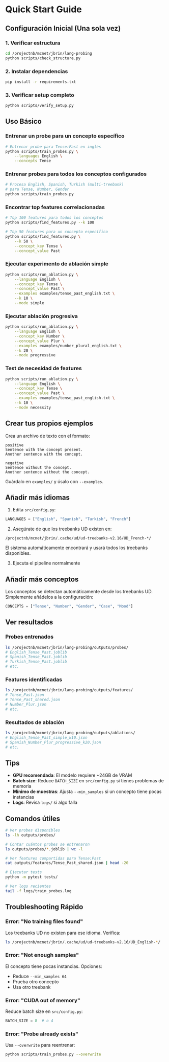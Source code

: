 # Quick Start Guide

## Configuración Inicial (Una sola vez)

### 1. Verificar estructura
```bash
cd /projectnb/mcnet/jbrin/lang-probing
python scripts/check_structure.py
```

### 2. Instalar dependencias
```bash
pip install -r requirements.txt
```

### 3. Verificar setup completo
```bash
python scripts/verify_setup.py
```

## Uso Básico

### Entrenar un probe para un concepto específico

```bash
# Entrenar probe para Tense:Past en inglés
python scripts/train_probes.py \
    --languages English \
    --concepts Tense
```

### Entrenar probes para todos los conceptos configurados

```bash
# Procesa English, Spanish, Turkish (multi-treebank)
# para Tense, Number, Gender
python scripts/train_probes.py
```

### Encontrar top features correlacionadas

```bash
# Top 100 features para todos los conceptos
python scripts/find_features.py --k 100

# Top 50 features para un concepto específico
python scripts/find_features.py \
    --k 50 \
    --concept_key Tense \
    --concept_value Past
```

### Ejecutar experimento de ablación simple

```bash
python scripts/run_ablation.py \
    --language English \
    --concept_key Tense \
    --concept_value Past \
    --examples examples/tense_past_english.txt \
    --k 10 \
    --mode simple
```

### Ejecutar ablación progresiva

```bash
python scripts/run_ablation.py \
    --language English \
    --concept_key Number \
    --concept_value Plur \
    --examples examples/number_plural_english.txt \
    --k 20 \
    --mode progressive
```

### Test de necesidad de features

```bash
python scripts/run_ablation.py \
    --language English \
    --concept_key Tense \
    --concept_value Past \
    --examples examples/tense_past_english.txt \
    --k 10 \
    --mode necessity
```

## Crear tus propios ejemplos

Crea un archivo de texto con el formato:

```
positive
Sentence with the concept present.
Another sentence with the concept.

negative
Sentence without the concept.
Another sentence without the concept.
```

Guárdalo en `examples/` y úsalo con `--examples`.

## Añadir más idiomas

1. Edita `src/config.py`:
```python
LANGUAGES = ["English", "Spanish", "Turkish", "French"]
```

2. Asegúrate de que los treebanks UD existen en:
```
/projectnb/mcnet/jbrin/.cache/ud/ud-treebanks-v2.16/UD_French-*/
```
El sistema automáticamente encontrará y usará todos los treebanks disponibles.

3. Ejecuta el pipeline normalmente

## Añadir más conceptos

Los conceptos se detectan automáticamente desde los treebanks UD. Simplemente añádelos a la configuración:

```python
CONCEPTS = ["Tense", "Number", "Gender", "Case", "Mood"]
```

## Ver resultados

### Probes entrenados
```bash
ls /projectnb/mcnet/jbrin/lang-probing/outputs/probes/
# English_Tense_Past.joblib
# Spanish_Tense_Past.joblib
# Turkish_Tense_Past.joblib
# etc.
```

### Features identificadas
```bash
ls /projectnb/mcnet/jbrin/lang-probing/outputs/features/
# Tense_Past.json
# Tense_Past_shared.json
# Number_Plur.json
# etc.
```

### Resultados de ablación
```bash
ls /projectnb/mcnet/jbrin/lang-probing/outputs/ablations/
# English_Tense_Past_simple_k10.json
# Spanish_Number_Plur_progressive_k20.json
# etc.
```

## Tips

- **GPU recomendada**: El modelo requiere ~24GB de VRAM
- **Batch size**: Reduce `BATCH_SIZE` en `src/config.py` si tienes problemas de memoria
- **Mínimo de muestras**: Ajusta `--min_samples` si un concepto tiene pocas instancias
- **Logs**: Revisa `logs/` si algo falla

## Comandos útiles

```bash
# Ver probes disponibles
ls -lh outputs/probes/

# Contar cuántos probes se entrenaron
ls outputs/probes/*.joblib | wc -l

# Ver features compartidas para Tense:Past
cat outputs/features/Tense_Past_shared.json | head -20

# Ejecutar tests
python -m pytest tests/

# Ver logs recientes
tail -f logs/train_probes.log
```

## Troubleshooting Rápido

### Error: "No training files found"
Los treebanks UD no existen para ese idioma. Verifica:
```bash
ls /projectnb/mcnet/jbrin/.cache/ud/ud-treebanks-v2.16/UD_English-*/
```

### Error: "Not enough samples"
El concepto tiene pocas instancias. Opciones:
- Reduce `--min_samples 64`
- Prueba otro concepto
- Usa otro treebank

### Error: "CUDA out of memory"
Reduce batch size en `src/config.py`:
```python
BATCH_SIZE = 8  # o 4
```

### Error: "Probe already exists"
Usa `--overwrite` para reentrenar:
```bash
python scripts/train_probes.py --overwrite
```

